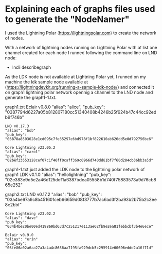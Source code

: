 # Explaining each of graphs files used to generate the "NodeNamer"

I used the Lightning Polar (https://lightningpolar.com) to create the network of nodes.

With a network of lightning nodes running on Lightning Polar with at list one channel created for each node I runned following the command line on LND node:
- lncli describegraph

As the LDK node is not available at Lightning Polar yet, I runned on my machine the ldk sample node available at (https://lightningdevkit.org/running-a-sample-ldk-node/) and connected it on graph1 lightning polar network opennig a channel to the LND node and generate the graph1-1.txt. 

graph1.txt
    Eclair v0.8.0
    "alias": "alice",
    "pub_key": "0387794d6227a05b812807180cc51340408b4246b25f624b47c44cc92edb9f746b"

    LND v0.17.3
    "alias": "bob"
    "pub_key": "03878a8503028e1cd095c7fe35297e6bd978f1bf822610ab626dd5e0d792756be6"

    Core Lightning v23.05.2
    "alias": "carol"
    "pub_key": "02bef23553128cef07c1f46ff0caff369c0966d740dd81bf7f60d284cb36bb3a5d"

graph1-1.txt
    just added the LDK node to the lightning polar network of graph1
    LDK v0.1.0
    "alias": "hellolightning"
    "pub_key": "02e383e9d5e2a46d125ddf1a6387bdea05558b1d740f75883573a9d76cb865e252"

graph2.txt
    LND v0.17.2
    "alias": "bob"
    "pub_key": "03a4be97a9c8b451601ceb66659d08f3777b7ac6ad3f2ba93b2b75b2c3ee8e2bbf"

    Core Lightning v23.02.2
    "alias": "dave"
    "pub_key": "034b4be20be00ed419869bd63d7c251217e113ae62fb9e2ea81febbcbf3b4e6ece"

    Eclair v0.9.0
    "alias": "erin"
    "pub_key": "03fe86a02a6aa27a3a4a4c8636aa7195fa929dcb5c295914e60696eddd2a10f71d"


    
     



    

            